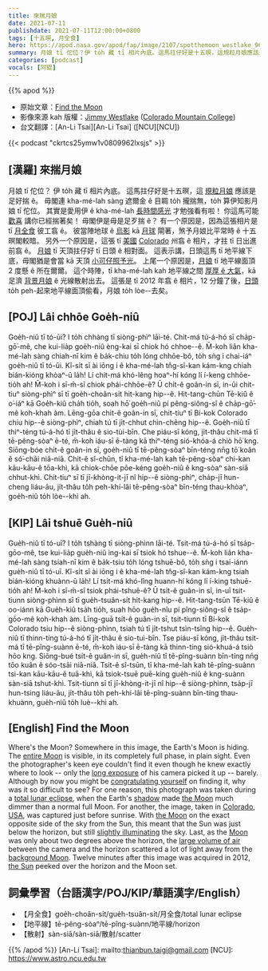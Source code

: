 ```yaml
---
title: 來揣月娘
date: 2021-07-11
publishdate: 2021-07-11T12:00:00+0800
tags: [十五暝, 月全食]
hero: https://apod.nasa.gov/apod/fap/image/2107/spotthemoon_westlake_960.jpg
summary: 月娘 tī 佗位？伊 to̍h 藏 tī 相片內底。這馬拄仔好是十五暝，這規粒月娘應該是足好揣 ê。
categories: [podcast]
vocals: [阿錕]
---
```


{{% apod %}}

- 原始文章：[Find the Moon](https://apod.nasa.gov/apod/ap210711.html)
- 影像來源 kah 版權：[Jimmy Westlake](http://www.jwestlake.com/) ([Colorado Mountain College](http://faculty.coloradomtn.edu/jwestlake/))
- 台文翻譯：[An-Li Tsai][An-Li Tsai] ([NCU][NCU])

{{< podcast "ckrtcs25ymw1v0809962lxsjs" >}}

## [漢羅] 來揣月娘
月娘 tī 佗位？
伊 to̍h 藏 tī 相片內底。
這馬拄仔好是十五暝，這 [規粒月娘][entire Moon t] 應該是足好揣 ê。
毋閣連 kha-mé-lah sàng 遮爾金 ê 目睭 to̍h 攏揣無，to̍h 算伊知影月娘 tī 佗位。
其實是愛用伊 ê kha-mé-lah [長時間感光][long exposure] 才勉強看有啦！
你這馬可能 [歡喜][congratulating yourself] 講你已經揣著矣！
毋閣伊是毋是足歹揣 ê？
有一个原因是，因為這張相片是 tī [月全食][total lunar eclipse] 彼工翕 ê。
彼當陣地球 ê [烏影][shadow] kā [月球][the Moon 1] 閘著，煞予月娘比平常時 ê 十五暝閣較暗。
另外一个原因是，這張 tī [美國][USA] [Colorado][Colorado] 州翕 ê 相片，才拄 tī 日出進前翕 ê。
[月娘][the Moon 2] tī 天頂拄仔好 tī 日頭 ê 相對面。
這表示講，日頭這馬 tī 地平線下底，毋閣猶是會當 kā 天頂 [小可仔照予光][slightly illuminating]。
上尾一个原因是，[月娘][Moon] tī 地平線面頂 2 度懸 ê 所在爾爾。
這个時陣，tī kha-mé-lah kah 地平線之間 [厚厚 ê 大氣][large volume of air]，kā 足濟 [背景月娘][background Moon] ê 光線散射出去。
這張是 tī 2012 年翕 ê 相片，12 分鐘了後，[日頭][the Sun] to̍h peh-起來地平線面頂偷看，月娘 to̍h lòe--去矣。




## [POJ] Lâi chhōe Goe̍h-niû
Goe̍h-niû tī tó-ūi?
I to̍h chhàng tī siòng-phìⁿ lāi-té.
Chit-má tú-á-hó sī cha̍p-gō͘-mê, che kui-lia̍p goe̍h-niû èng-kai sī chiok hó chhoe--ê.
M̄-koh liân kha-mé-lah sàng chiah-nī kim ê ba̍k-chiu to̍h lóng chhōe-bô, to̍h sǹg i chai-iáⁿ goe̍h-niû tī tó-ūi.
Kî-si̍t sī ài iōng i ê kha-mé-lah tn̂g-sî-kan kám-kng chiah bián-kióng khòaⁿ-ū la̍h!
Lí chit-má khó-lêng hoaⁿ-hí kóng lí í-keng chhōe-tio̍h ah!
M̄-koh i sī-m̄-sī chiok phái-chhōe-ê?
Ū chi̍t-ê goân-in sī, in-ūi chit-tiuⁿ siòng-phìⁿ sī tī goe̍h-choân-si̍t hit-kang hip--ê.
Hit-tang-chūn Tē-kiû ê o͘-iáⁿ kā Goe̍h-kiû cha̍h tio̍h, soah hō͘ goe̍h-niû pí pêng-siông-sî ê cha̍p-gō͘-mê koh-khah àm.
Lēng-gōa chi̍t-ê goân-in sī, chit-tiuⁿ tī Bí-kok Colorado chiu hip--ê siòng-phìⁿ, chiah tú tī ji̍t-chhut chìn-chêng hip--ê.
Goe̍h-niû tī thiⁿ-téng tú-á-hó tī ji̍t-thâu ê sio-tùi-bīn.
Che piáu-sī kóng, ji̍t-thâu chit-má tī tē-pêng-sòaⁿ ē-té, m̄-koh iáu-sī ē-tàng kā thiⁿ-téng sió-khóa-á chiò hō͘ kng.
Siōng-bóe chi̍t-ê goân-in sī, goe̍h-niû tī tē-pêng-sòaⁿ bīn-téng nn̄g tō͘ koân ê só͘-chāi niā-niā.
Chit-ê sî-chūn, tī kha-mé-lah kah tē-pêng-sòaⁿ chi-kan kāu-kāu-ê tōa-khì, kā chiok-chōe pōe-kéng goe̍h-niû ê kng-sòaⁿ sàn-siā chhut-khì.
Chit-tiuⁿ sī tī jī-khòng-it-jī nî hip--ê siòng-phìⁿ, cha̍p-jī hun-cheng liáu-āu, ji̍t-thâu to̍h peh-khí-lâi tē-pêng-sòaⁿ bīn-téng thau-khòaⁿ, goe̍h-niû to̍h lòe--khì ah.



## [KIP] Lâi tshuē Gue̍h-niû
Gue̍h-niû tī tó-uī?
I to̍h tshàng tī siòng-phìnn lāi-té.
Tsit-má tú-á-hó sī tsa̍p-gōo-mê, tse kui-lia̍p gue̍h-niû ìng-kai sī tsiok hó tshue--ê.
M̄-koh liân kha-mé-lah sàng tsiah-nī kim ê ba̍k-tsiu to̍h lóng tshuē-bô, to̍h sǹg i tsai-iánn gue̍h-niû tī tó-uī.
Kî-si̍t sī ài iōng i ê kha-mé-lah tn̂g-sî-kan kám-kng tsiah bián-kióng khuànn-ū la̍h!
Lí tsit-má khó-lîng huann-hí kóng lí í-king tshuē-tio̍h ah!
M̄-koh i sī-m̄-sī tsiok phái-tshuē-ê?
Ū tsi̍t-ê guân-in sī, in-uī tsit-tiunn siòng-phìnn sī tī gue̍h-tsuân-si̍t hit-kang hip--ê.
Hit-tang-tsūn Tē-kiû ê oo-iánn kā Gue̍h-kiû tsa̍h tio̍h, suah hōo gue̍h-nîu pí pîng-siông-sî ê tsa̍p-gōo-mê koh-khah àm.
Līng-guā tsi̍t-ê guân-in sī, tsit-tiunn tī Bí-kok Colorado tsiu hip--ê siòng-phìnn, tsiah tú tī ji̍t-tshut tsìn-tsîng hip--ê.
Gue̍h-niû tī thinn-tíng tú-á-hó tī ji̍t-thâu ê sio-tuì-bīn.
Tse piáu-sī kóng, ji̍t-thâu tsit-má tī tē-pîng-suànn ē-té, m̄-koh iáu-sī ē-tàng kā thinn-tíng sió-khuá-á tsiò hōo kng.
Siōng-bué tsi̍t-ê guân-in sī, gue̍h-niû tī tē-pîng-suànn bīn-tíng nn̄g tōo kuân ê sóo-tsāi niā-niā.
Tsit-ê sî-tsūn, tī kha-mé-lah kah tē-pîng-suànn tsi-kan kāu-kāu-ê tuā-khì, kā tsiok-tsuē puē-kíng gue̍h-niû ê kng-suànn sàn-siā tshut-khì.
Tsit-tiunn sī tī jī-khòng-it-jī nî hip--ê siòng-phìnn, tsa̍p-jī hun-tsing liáu-āu, ji̍t-thâu to̍h peh-khí-lâi tē-pîng-suànn bīn-tíng thau-khuànn, gue̍h-niû to̍h luè--khì ah.



## [English] Find the Moon
Where's the Moon?
Somewhere in this image, the Earth's Moon is hiding.
The [entire Moon][entire Moon e] is visible, in its completely full phase, in plain sight.
Even the photographer's keen eye couldn't find it even though he knew exactly where to look -- only the [long exposure][long exposure] of his camera picked it up -- barely.
Although by now you might be [congratulating yourself][congratulating yourself] on finding it, why was it so difficult to see?
For one reason, this photograph was taken during a [total lunar eclipse][total lunar eclipse], when the Earth's [shadow][shadow] made [the Moon][the Moon 1] much dimmer than a normal full Moon.
For another, the image, taken in [Colorado][Colorado], [USA][USA], was captured just before sunrise.
With [the Moon][the Moon 2] on the exact opposite side of the sky from the Sun, this meant that the Sun was just below the horizon, but still [slightly illuminating][slightly illuminating] the sky.
Last, as the [Moon][Moon] was only about two degrees above the horizon, the [large volume of air][large volume of air] between the camera and the horizon scattered a lot of light away from the [background Moon][background Moon].
Twelve minutes after this image was acquired in 2012, [the Sun][the Sun] peeked over the horizon and the Moon set.




## 詞彙學習（台語漢字/POJ/KIP/華語漢字/English）


- 【月全食】goe̍h-choân-si̍t/gue̍h-tsuân-si̍t/月全食/total lunar eclipse
- 【地平線】tē-pêng-sòaⁿ/tē-pîng-suànn/地平線/horizon
- 【散射】sàn-siā/sàn-siā/散射/scatter




{{% /apod %}}
[An-Li Tsai]: mailto:thianbun.taigi@gmail.com
[NCU]: https://www.astro.ncu.edu.tw



[entire Moon e]:https://apod.nasa.gov/apod/ap210222.html
[entire Moon t]:https://apod.tw/daily/20210222/
[long exposure]:https://apod.nasa.gov/apod/ap110717.html
[congratulating yourself]:https://static.onecms.io/wp-content/uploads/sites/20/2021/01/25/cat-birthday.jpg
[total lunar eclipse]:https://apod.nasa.gov/apod/ap111214.html
[shadow]:https://apod.nasa.gov/apod/ap111215.html
[the Moon 1]:https://solarsystem.nasa.gov/moons/earths-moon/overview/
[Colorado]:https://en.wikipedia.org/wiki/Colorado
[USA]:https://en.wikipedia.org/wiki/U.S._state
[the Moon 2]:https://apod.nasa.gov/apod/ap171203.html
[slightly illuminating]:https://en.wikipedia.org/wiki/Twilight
[Moon]:https://apod.nasa.gov/apod/ap180624.html
[large volume of air]:https://en.wikipedia.org/wiki/Air_mass_(astronomy)
[background Moon]:https://apod.nasa.gov/apod/ap200322.html
[the Sun]:https://solarsystem.nasa.gov/solar-system/sun/overview/
